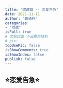 ```yaml
---
title: '收藏篇 -- 恋爱告急'
date: 2021-11-11
author: "鞠婧祎"
categories:
- "收藏"
isFull: true
# 文章封面 不设置为随机
# pic:
topUsePic: false
isShowComments: true
isShowIndex: false
publish: false
---
```


<!-- more -->

## :star:恋爱告急:star: 
<br/>
<PlayVideo aid="75257577" cid="128732400" page="1"/>
